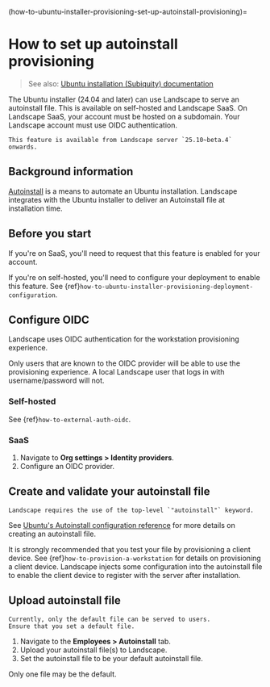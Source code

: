(how-to-ubuntu-installer-provisioning-set-up-autoinstall-provisioning)=
# How to set up autoinstall provisioning

> See also: [Ubuntu installation (Subiquity) documentation](https://canonical-subiquity.readthedocs-hosted.com/en/latest/index.html)

The Ubuntu installer (24.04 and later) can use Landscape to serve an autoinstall file.
This is available on self-hosted and Landscape SaaS.
On Landscape SaaS, your account must be hosted on a subdomain.
Your Landscape account must use OIDC authentication.

```{note}
This feature is available from Landscape server `25.10~beta.4` onwards.
```

## Background information

[Autoinstall](https://canonical-subiquity.readthedocs-hosted.com/en/latest/intro-to-autoinstall.html) is a means to automate an Ubuntu installation.
Landscape integrates with the Ubuntu installer to deliver an Autoinstall file at installation time.

## Before you start

If you're on SaaS, you'll need to request that this feature is enabled for your account.

If you're on self-hosted, you'll need to configure your deployment to enable this feature. See {ref}`how-to-ubuntu-installer-provisioning-deployment-configuration`.

## Configure OIDC

Landscape uses OIDC authentication for the workstation provisioning experience.

Only users that are known to the OIDC provider will be able to use the provisioning experience.
A local Landscape user that logs in with username/password will not.

### Self-hosted

See {ref}`how-to-external-auth-oidc`.

### SaaS

1. Navigate to **Org settings > Identity providers**.
2. Configure an OIDC provider.

## Create and validate your autoinstall file

```{important}
Landscape requires the use of the top-level `"autoinstall"` keyword.
```

See [Ubuntu's Autoinstall configuration reference](https://canonical-subiquity.readthedocs-hosted.com/en/latest/reference/autoinstall-reference.html)
for more details on creating an autoinstall file.

It is strongly recommended that you test your file by provisioning a client device.
See {ref}`how-to-provision-a-workstation` for details on provisioning a client device.
Landscape injects some configuration into the autoinstall file to enable the client device to register with the server after installation.

## Upload autoinstall file

```{note}
Currently, only the default file can be served to users.
Ensure that you set a default file.
```

1. Navigate to the **Employees > Autoinstall** tab.
2. Upload your autoinstall file(s) to Landscape.
3. Set the autoinstall file to be your default autoinstall file.

Only one file may be the default.
